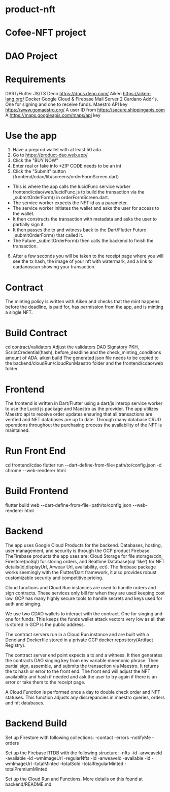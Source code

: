# product-nft

# Cofee-NFT project

# DAO Project

# Requirements

DART/Flutter
JS/TS
Deno https://docs.deno.com/
Aiken https://aiken-lang.org/
Docker
Google Cloud & Firebase
Mail Server
2 Cardano Addr's. One for signing and one to receive funds.
Maestro API key https://www.gomaestro.org/
A user ID from https://secure.shippingapis.com
A https://maps.googleapis.com/maps/api key

# Use the app

1. Have a preprod wallet with at least 50 ada.
2. Go to https://product-dao.web.app/
3. Click the "BUY NOW"
4. Enter real or fake info \*ZIP CODE needs to be an int
5. Click the "Submit" button (frontend/cdao/lib/screens/orderFormScreen.dart)

- This is where the app calls the lucidFunc service worker frontend/cdao/web/lucidFunc.js to build the transaction via the \_submitOrderForm() in orderFormScreen.dart.
- The service worker expects the NFT id as a parameter.
- The service worker initiates the wallet and asks the user for access to the wallet.
- It then constructs the transaction with metadata and asks the user to partially sign it.
- It then passes the tx and witness back to the Dart/Flutter Future \_submitOrderForm() that called it.
- The Future \_submitOrderForm() then calls the backend to finish the transaction.

6. After a few seconds you will be taken to the receipt page where you will see the tx hash, the image of your nft with watermark, and a link to cardanoscan showing your transaction.

# Contract

The minting policy is written with Aiken and checks that the mint happens before the deadline, is paid for, has permission from the app, and is minting a single NFT.

# Build Contract

cd contract/validators
Adjust the validators DAO Signatory PKH, ScriptCredential(hash), before_deadline and the check_minting_conditions amount of ADA.
aiken build
The generated json file needs to be copied to the backend/cloudRun/cloudRunMaestro folder and the frontend/cdao/web folder.

# Frontend

The frontend is written in Dart/Flutter using a dart/js interop service worker to use the Lucid js package and Maestro as the provider. The app utilizes Maestro api to receive order updates ensuring that all transactions are verified and NFT databases are up to date. Through many database CRUD operations throughout the purchasing process the availability of the NFT is maintained.

# Run Front End

cd frontend/cdao
flutter run --dart-define-from-file=path/to/config.json -d chrome --web-renderer html

# Build Frontend

flutter build web --dart-define-from-file=path/to/config.json --web-renderer html

# Backend

The app uses Google Cloud Products for the backend. Databases, hosting, user management, and security is through the GCP product Firebase. TheFirebase products the app uses are: Cloud Storage for file storage/cdn, Firestore(noSql) for storing orders, and Realtime Database(sql ’like’) for NFT details(id,displayUrl, Arweav Url, availability, ect).
The firebase package works seemingly with the Flutter/Dart framework, it also provides robust customizable security and competitive pricing.

Cloud functions and Cloud Run instances are used to handle orders and sign contracts. These services only bill for when they are used keeping cost low. GCP has many highly secure tools to handle secrets and keys used for auth and singing.

We use two CDAO wallets to interact with the contract. One for singing and one for funds. This keeps the funds wallet attack vectors very low as all that is stored in GCP is the public address.

The contract servers run in a Cloud Run instance and are built with a Denoland Dockerfile stored in a private GCP docker repository(Artifact Registry).

The contract server end point expects a tx and a witness. It then generates the contracts DAO singing key from env variable mnemonic phrase. Then partial sign, assemble, and submits the transaction via Maestro. It returns the tx hash or error to the front end. The front end will adjust the NFT availability and hash if needed and ask the user to try again if there is an error or take them to the receipt page.

A Cloud Function is performed once a day to double check order and NFT statuses. This function adjusts any discrepancies in maestro queries, orders and nft databases.

# Backend Build

Set up Firestore with following collections:
-contact
-errors
-notifyMe
-orders

Set up the Firebase RTDB with the following structure:
-nfts
-id
-arweaveId
-available
-id
-wmImageUrl
-regularNfts
-id
-arweaveId
-available
-id
-wmImageUrl
-totalMinted
-totalSold
-totalRegularMinted
-totalPremiumMinted

Set up the Cloud Run and Functions. More details on this found at backend/README.md
